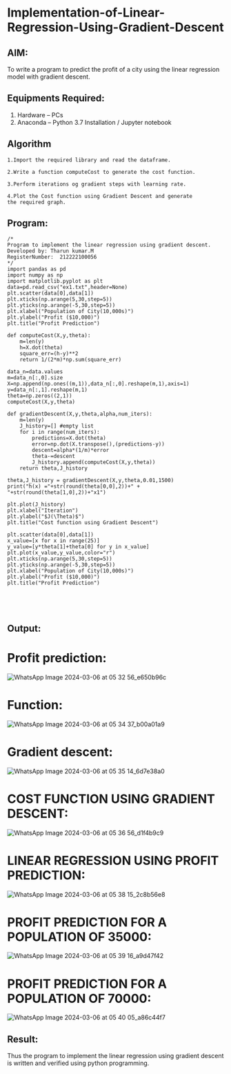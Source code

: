 # Implementation-of-Linear-Regression-Using-Gradient-Descent

## AIM:
To write a program to predict the profit of a city using the linear regression model with gradient descent.

## Equipments Required:
1. Hardware – PCs
2. Anaconda – Python 3.7 Installation / Jupyter notebook

## Algorithm
```
1.Import the required library and read the dataframe.

2.Write a function computeCost to generate the cost function.

3.Perform iterations og gradient steps with learning rate.

4.Plot the Cost function using Gradient Descent and generate the required graph. 
````
## Program:
```
/*
Program to implement the linear regression using gradient descent.
Developed by: Tharun kumar.M
RegisterNumber:  212222100056
*/
import pandas as pd
import numpy as np
import matplotlib.pyplot as plt
data=pd.read_csv("ex1.txt",header=None)
plt.scatter(data[0],data[1])
plt.xticks(np.arange(5,30,step=5))
plt.yticks(np.arange(-5,30,step=5))
plt.xlabel("Population of City(10,000s)")
plt.ylabel("Profit ($10,000)")
plt.title("Profit Prediction")

def computeCost(X,y,theta):
    m=len(y) 
    h=X.dot(theta) 
    square_err=(h-y)**2
    return 1/(2*m)*np.sum(square_err) 

data_n=data.values
m=data_n[:,0].size
X=np.append(np.ones((m,1)),data_n[:,0].reshape(m,1),axis=1)
y=data_n[:,1].reshape(m,1)
theta=np.zeros((2,1))
computeCost(X,y,theta) 

def gradientDescent(X,y,theta,alpha,num_iters):
    m=len(y)
    J_history=[] #empty list
    for i in range(num_iters):
        predictions=X.dot(theta)
        error=np.dot(X.transpose(),(predictions-y))
        descent=alpha*(1/m)*error
        theta-=descent
        J_history.append(computeCost(X,y,theta))
    return theta,J_history

theta,J_history = gradientDescent(X,y,theta,0.01,1500)
print("h(x) ="+str(round(theta[0,0],2))+" + "+str(round(theta[1,0],2))+"x1")

plt.plot(J_history)
plt.xlabel("Iteration")
plt.ylabel("$J(\Theta)$")
plt.title("Cost function using Gradient Descent")

plt.scatter(data[0],data[1])
x_value=[x for x in range(25)]
y_value=[y*theta[1]+theta[0] for y in x_value]
plt.plot(x_value,y_value,color="r")
plt.xticks(np.arange(5,30,step=5))
plt.yticks(np.arange(-5,30,step=5))
plt.xlabel("Population of City(10,000s)")
plt.ylabel("Profit ($10,000)")
plt.title("Profit Prediction")





`````

## Output:

# Profit prediction:

![WhatsApp Image 2024-03-06 at 05 32 56_e650b96c](https://github.com/23013743/Implementation-of-Linear-Regression-Using-Gradient-Descent/assets/161271714/41fe0253-d6ca-4bfc-ad94-b389ee23baf5)

# Function:

![WhatsApp Image 2024-03-06 at 05 34 37_b00a01a9](https://github.com/23013743/Implementation-of-Linear-Regression-Using-Gradient-Descent/assets/161271714/4a599df4-185f-4597-8a62-b37c094033e9)

# Gradient descent:

![WhatsApp Image 2024-03-06 at 05 35 14_6d7e38a0](https://github.com/23013743/Implementation-of-Linear-Regression-Using-Gradient-Descent/assets/161271714/329cfd58-1889-4168-a6df-9e483e7cc642)

# COST FUNCTION USING GRADIENT DESCENT:

![WhatsApp Image 2024-03-06 at 05 36 56_d1f4b9c9](https://github.com/23013743/Implementation-of-Linear-Regression-Using-Gradient-Descent/assets/161271714/b74bc8ad-fbc8-4ee8-922b-6a91293f1406)

# LINEAR REGRESSION USING PROFIT PREDICTION:


![WhatsApp Image 2024-03-06 at 05 38 15_2c8b56e8](https://github.com/23013743/Implementation-of-Linear-Regression-Using-Gradient-Descent/assets/161271714/395a06b3-ce6d-4d1e-a359-b325214c1eb8)

# PROFIT PREDICTION FOR A POPULATION OF 35000:

![WhatsApp Image 2024-03-06 at 05 39 16_a9d47f42](https://github.com/23013743/Implementation-of-Linear-Regression-Using-Gradient-Descent/assets/161271714/0f69dc99-8d01-45fc-9ff7-055f1d7005f3)

# PROFIT PREDICTION FOR A POPULATION OF 70000:


![WhatsApp Image 2024-03-06 at 05 40 05_a86c44f7](https://github.com/23013743/Implementation-of-Linear-Regression-Using-Gradient-Descent/assets/161271714/74fa93c8-d0fd-43ed-aec5-e0c7cbd0be15)

## Result:
Thus the program to implement the linear regression using gradient descent is written and verified using python programming.
